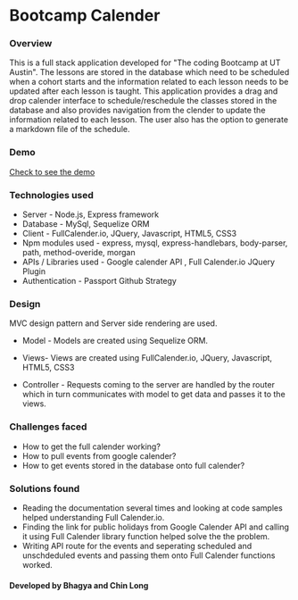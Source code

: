 # Bootcamp Calender

### Overview
This is a full stack application developed for "The coding Bootcamp at UT Austin". The lessons are stored in the database which need to be scheduled when a cohort starts and the information related to each lesson needs to be updated after each lesson is taught. This application provides a drag and drop calender interface to schedule/reschedule the classes stored in the database and also provides navigation from the clender to update the information related to each lesson. The user also has the option to generate a markdown file of the schedule. 

### Demo
[Check to see the demo](https://bc-cal.herokuapp.com)

### Technologies used
* Server - Node.js, Express framework
* Database - MySql, Sequelize ORM
* Client - FullCalender.io, JQuery, Javascript, HTML5, CSS3
* Npm modules used - express, mysql, express-handlebars, body-parser, path, method-overide, morgan
* APIs / Libraries used - Google calender API , Full Calender.io JQuery Plugin
* Authentication - Passport Github Strategy

### Design
MVC design pattern and Server side rendering are used. 

* Model - Models are created using Sequelize ORM.

* Views- Views are created using FullCalender.io, JQuery, Javascript, HTML5, CSS3

* Controller - Requests coming to the server are handled by the router which in turn communicates with model to get data and passes it to the views. 

### Challenges faced

* How to get the full calender working?
* How to pull events from google calender?
* How to get events stored in the database onto full calender?

### Solutions found

* Reading the documentation several times and looking at code samples helped understanding Full Calender.io.
* Finding the link for public holidays from Google Calender API and calling it using Full Calender library function helped solve the the problem.
* Writing API route for the events and seperating scheduled and unschdeduled events and passing them onto Full Calender functions worked.


#### Developed by Bhagya and Chin Long